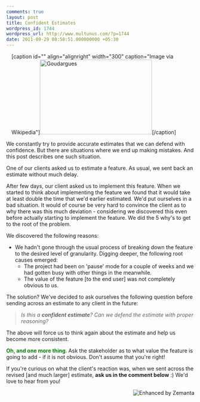 ```yaml
---
comments: true
layout: post
title: Confident Estimates
wordpress_id: 1744
wordpress_url: http://www.multunus.com/?p=1744
date: 2011-09-29 08:58:51.000000000 +05:30
---
```

<div class="zemanta-img" style="margin: 1em; display: block;">

[caption id="" align="alignright" width="300" caption="Image via Wikipedia"]<a href="http://commons.wikipedia.org/wiki/File:Goudargues.JPG"><img title="Goudargues" src="http://upload.wikimedia.org/wikipedia/commons/thumb/4/4b/Goudargues.JPG/300px-Goudargues.JPG" alt="Goudargues" width="300" height="200" /></a>[/caption]

</div>
We constantly try to provide accurate estimates that we can defend with confidence. But there are situations where we end up making mistakes. And this post describes one such situation.

<!-- more -->

One of our clients asked us to estimate a feature. As usual, we sent back an estimate without much delay.

After few days, our client asked us to implement this feature. When we started to think about implementing the feature we found that it would take at least double the time that we'd earlier estimated. We'd put ourselves in a bad situation. It would of course be very hard to convince the client as to why there was this much deviation - considering we discovered this even before actually starting to implement the feature. We did the 5 why's to get to the root of the problem.

We discovered the following reasons:
<ul>
	<li>We hadn't gone through the usual process of breaking down the feature to the desired level of granularity. Digging deeper, the following root causes emerged:
<ul>
	<li>The project had been on 'pause' mode for a couple of weeks and we had gotten busy with other things in the meanwhile.</li>
	<li>The value of the feature [to the end user] was not completely obvious to us.</li>
</ul>
</li>
</ul>
The solution? We've decided to ask ourselves the following question before sending across an estimate to any client in the future:
<blockquote><em>Is this a <strong>confident estimate</strong>? Can we defend the estimate with proper reasoning?</em></blockquote>
The above will force us to think again about the estimate and help us become more consistent.

<strong><span style="color: #008000;">Oh, and one more thing</span></strong>. Ask the stakeholder as to what value the feature is going to add - if it is not obvious. Don't assume that you're right!

If you're curious on what the client's reaction was, when we sent across the revised [and much larger] estimate, <strong>ask us in the comment below</strong> :) We'd love to hear from you!

<span style="color: #008000;"><strong>
</strong></span>
<div class="zemanta-pixie" style="margin-top: 10px; height: 15px;"><a class="zemanta-pixie-a" title="Enhanced by Zemanta" href="http://www.zemanta.com/"><img class="zemanta-pixie-img" style="border: none; float: right;" src="http://img.zemanta.com/zemified_e.png?x-id=b68198f2-3678-4b4b-af9e-0948f94e83f5" alt="Enhanced by Zemanta" /></a></div>

